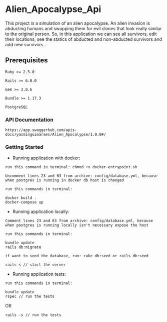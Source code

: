 # Alien_Apocalypse_Api

This project is a simulation of an alien apocalypse. An alien invasion is abducting humans and swapping them for evil clones that look really similar to the original person. So, in this application we can see all survivors, edit their locations, see the statics of abducted and non-abducted survivors and add new survivors .

## Prerequisites

```
Ruby >= 2.5.0
```

```
Rails >= 6.0.0
```

```
Gem >= 3.0.6
```

```
Bundle >= 1.17.3
```

```
PostgreSQL
```

### API Documentation

```
https://app.swaggerhub.com/apis-docs/yasminguimaraes/Alien_Apocalypse/1.0.0#/
```

### Getting Started

- Running application with docker: 

```
run this command in terminal: chmod +x docker-entrypoint.sh 
```

```
Uncomment lines 23 and 63 from archive: config/database.yml, because
when postgres is running in docker db host is changed
```

```
run this commands in terminal:
```

```
docker build .
docker-compose up
```

- Running application locally: 

```
Comment lines 23 and 63 from archive: config/database.yml, because
when postgres is running locally isn't necessary expose the host
```

```
run this commands in terminal:
```

```
bundle update
rails db:migrate
```

```
if want to seed the database, run: rake db:seed or rails db:seed
```

```
rails s // start the server
```

- Running application tests: 

```
run this commands in terminal:
```

```
bundle update
rspec // run the tests
```

OR

```
rails -s // run the tests
```


